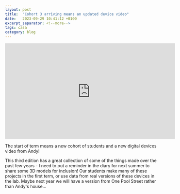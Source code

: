 ```yaml
---
layout: post
title:  "Cohort 3 arriving means an updated device video"
date:   2023-09-29 10:41:12 +0100
excerpt_separator: <!--more-->
tags: casa
category: blog 
---
```


<iframe width="560" height="315" src="https://www.youtube.com/embed/Oxt4E-3a2_o?si=_BRYPrPsxaQBTlwq" title="YouTube video player" frameborder="0" allow="accelerometer; autoplay; clipboard-write; encrypted-media; gyroscope; picture-in-picture; web-share" allowfullscreen></iframe>

The start of term means a new cohort of students and a new digital devices video from Andy! 

<!--more-->

This third edition has a great collection of some of the things made over the past few years - I need to put a reminder in the diary for next summer to share some 3D models for inclusion! Our students make many of these projects in the first term, or use data from real versions of these devices in the lab. Maybe next year we will have a version from One Pool Street rather than Andy's house...